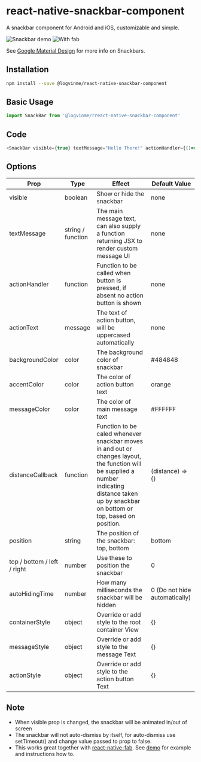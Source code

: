 # react-native-snackbar-component
A snackbar component for Android and iOS, customizable and simple.

![Snackbar demo](https://media.giphy.com/media/zChTSWog7TNmM/giphy.gif)
![With fab](https://media.giphy.com/media/6oCCk98unakbC/giphy.gif)

See [Google Material Design](https://material.io/guidelines/components/snackbars-toasts.html) for more info on Snackbars.

## Installation

```sh
npm install --save @logvinme/react-native-snackbar-component
```

## Basic Usage

```javascript
import SnackBar from '@logvinme/rreact-native-snackbar-component'
```

## Code

```js
<SnackBar visible={true} textMessage="Hello There!" actionHandler={()=>{console.log("snackbar button clicked!")}} actionText="let's go"/>
```
## Options
| Prop        | Type           | Effect  | Default Value |
| ------------- |-------------| -----| -----|
| visible | boolean | Show or hide the snackbar | none |
| textMessage | string / function | The main message text, can also supply a function returning JSX to render custom message UI | none |
| actionHandler | function | Function to be called when button is pressed, if absent no action button is shown | none |
| actionText | message | The text of action button, will be uppercased automatically | none |
| backgroundColor | color | The background color of snackbar | #484848 |
| accentColor | color | The color of action button text | orange |
| messageColor | color | The color of main message text | #FFFFFF |
| distanceCallback | function | Function to be caled whenever snackbar moves in and out or changes layout, the function will be supplied a number indicating distance taken up by snackbar on bottom or top, based on position. | (distance) => {} |
| position | string | The position of the snackbar: top, bottom | bottom |
| top / bottom / left / right | number | Use these to position the snackbar | 0 |
| autoHidingTime | number | How many milliseconds the snackbar will be hidden | 0 (Do not hide automatically) |
| containerStyle | object | Override or add style to the root container View | {} |
| messageStyle | object | Override or add style to the message Text | {} |
| actionStyle | object | Override or add style to the action button Text | {} |

## Note

* When visible prop is changed, the snackbar will be animated in/out of screen
* The snackbar will not auto-dismiss by itself, for auto-dismiss use setTimeout() and change value passed to prop to false. 
* This works great together with [react-native-fab](https://github.com/sidevesh/react-native-fab). See [demo](https://github.com/sidevesh/snackbar-and-fab-demo) for example and instructions how to.
